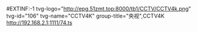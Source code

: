 #EXTINF:-1 tvg-logo="http://epg.51zmt.top:8000/tb1/CCTV/CCTV4k.png" tvg-id="106" tvg-name="CCTV4K" group-title="央视",CCTV4K
http://192.168.2.1:1111/74.ts
